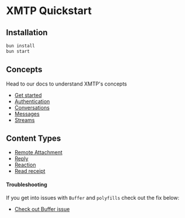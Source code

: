 # XMTP Quickstart

## Installation

```bash
bun install
bun start
```

## Concepts

Head to our docs to understand XMTP's concepts

- [Get started](https://xmtp.org/docs/build/get-started)
- [Authentication](https://xmtp.org/docs/build/authentication)
- [Conversations](https://xmtp.org/docs/build/conversations)
- [Messages](https://xmtp.org/docs/build/messages/)
- [Streams](https://xmtp.org/docs/build/streams/)

## Content Types

- [Remote Attachment](https://xmtp.org/docs/build/messages/remote-attachment)
- [Reply](https://xmtp.org/docs/build/messages/reply)
- [Reaction](https://xmtp.org/docs/build/messages/reaction)
- [Read receipt](https://xmtp.org/docs/build/messages/read-receipt)

#### Troubleshooting

If you get into issues with `Buffer` and `polyfills` check out the fix below:

- [Check out Buffer issue](https://github.com/xmtp/xmtp-js/issues/487)
